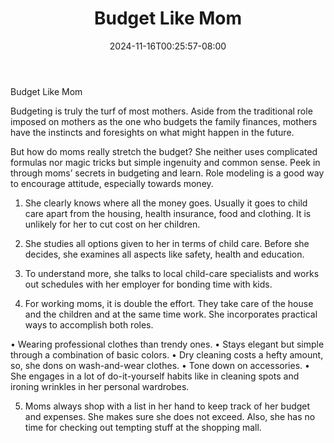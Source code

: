 ﻿---
title: "Budget Like Mom"
date: 2024-11-16T00:25:57-08:00
description: "Family Budget Tips for Web Success"
featured_image: "/images/Family Budget.jpg"
tags: ["Family Budget"]
---

Budget Like Mom

Budgeting is truly the turf of most mothers. Aside from the traditional role imposed on mothers as the one who budgets the family finances, mothers have the instincts and foresights on what might happen in the future. 

But how do moms really stretch the budget? She neither uses complicated formulas nor magic tricks but simple ingenuity and common sense. Peek in through moms’ secrets in budgeting and learn. Role modeling is a good way to encourage attitude, especially towards money.

1.	She clearly knows where all the money goes. Usually it goes to child care apart from the housing, health insurance, food and clothing. It is unlikely for her to cut cost on her children. 

2.	She studies all options given to her in terms of child care. Before she decides, she examines all aspects like safety, health and education.

3.	To understand more, she talks to local child-care specialists and works out schedules with her employer for bonding time with kids.

4.	For working moms, it is double the effort. They take care of the house and the children and at the same time work. She incorporates practical ways to accomplish both roles.

•	Wearing professional clothes than trendy ones.
•	Stays elegant but simple through a combination of basic colors.
•	Dry cleaning costs a hefty amount, so, she dons on wash-and-wear clothes.
•	Tone down on accessories.
•	She engages in a lot of do-it-yourself habits like in cleaning spots and ironing wrinkles in her personal wardrobes.

5.	Moms always shop with a list in her hand to keep track of her budget and expenses. She makes sure she does not exceed. Also, she has no time for checking out tempting stuff at the shopping mall.



